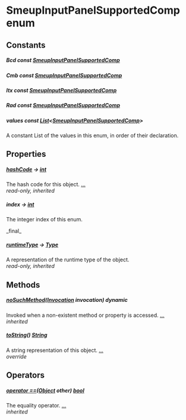 


# SmeupInputPanelSupportedComp enum











## Constants

##### Bcd const [SmeupInputPanelSupportedComp](../smeup_models_widgets_smeup_input_panel_field/SmeupInputPanelSupportedComp.md)



   




##### Cmb const [SmeupInputPanelSupportedComp](../smeup_models_widgets_smeup_input_panel_field/SmeupInputPanelSupportedComp.md)



   




##### Itx const [SmeupInputPanelSupportedComp](../smeup_models_widgets_smeup_input_panel_field/SmeupInputPanelSupportedComp.md)



   




##### Rad const [SmeupInputPanelSupportedComp](../smeup_models_widgets_smeup_input_panel_field/SmeupInputPanelSupportedComp.md)



   




##### values const [List](https://api.flutter.dev/flutter/dart-core/List-class.html)&lt;[SmeupInputPanelSupportedComp](../smeup_models_widgets_smeup_input_panel_field/SmeupInputPanelSupportedComp.md)>



<p>A constant List of the values in this enum, in order of their declaration.</p>   





## Properties

##### [hashCode](https://api.flutter.dev/flutter/dart-core/Object/hashCode.html) &#8594; [int](https://api.flutter.dev/flutter/dart-core/int-class.html)



The hash code for this object. [...](https://api.flutter.dev/flutter/dart-core/Object/hashCode.html)  
_read-only, inherited_



##### index &#8594; [int](https://api.flutter.dev/flutter/dart-core/int-class.html)



<p>The integer index of this enum.</p>   
_final_



##### [runtimeType](https://api.flutter.dev/flutter/dart-core/Object/runtimeType.html) &#8594; [Type](https://api.flutter.dev/flutter/dart-core/Type-class.html)



A representation of the runtime type of the object.   
_read-only, inherited_




## Methods

##### [noSuchMethod](https://api.flutter.dev/flutter/dart-core/Object/noSuchMethod.html)([Invocation](https://api.flutter.dev/flutter/dart-core/Invocation-class.html) invocation) dynamic



Invoked when a non-existent method or property is accessed. [...](https://api.flutter.dev/flutter/dart-core/Object/noSuchMethod.html)  
_inherited_



##### [toString](../smeup_models_widgets_smeup_input_panel_field/SmeupInputPanelSupportedComp/toString.md)() [String](https://api.flutter.dev/flutter/dart-core/String-class.html)



A string representation of this object. [...](../smeup_models_widgets_smeup_input_panel_field/SmeupInputPanelSupportedComp/toString.md)  
_override_




## Operators

##### [operator ==](https://api.flutter.dev/flutter/dart-core/Object/operator_equals.html)([Object](https://api.flutter.dev/flutter/dart-core/Object-class.html) other) [bool](https://api.flutter.dev/flutter/dart-core/bool-class.html)



The equality operator. [...](https://api.flutter.dev/flutter/dart-core/Object/operator_equals.html)  
_inherited_










